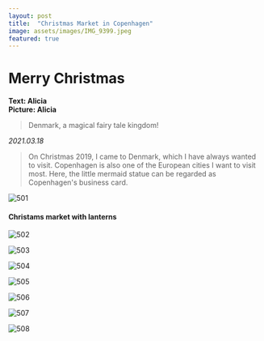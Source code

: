 ```yaml
---
layout: post
title:  "Christmas Market in Copenhagen"
image: assets/images/IMG_9399.jpeg
featured: true
---
```


# Merry Christmas
**Text: Alicia**  
**Picture: Alicia**  

> Denmark, a magical fairy tale kingdom!

_2021.03.18_
> On Christmas 2019, I came to Denmark, which I have always wanted to visit.
Copenhagen is also one of the European cities I want to visit most. Here, the little mermaid statue can be regarded as Copenhagen's business card.

![501](../assets/images/IMG_9322.jpeg)

#### Christams market with lanterns

![502](../assets/images/IMG_9327.jpeg)

![503](../assets/images/IMG_9329.jpeg)

![504](../assets/images/IMG_9331.jpeg)

![505](../assets/images/IMG_9332.jpeg)

![506](../assets/images/IMG_9334.jpeg)

![507](../assets/images/IMG_9336.jpeg)

![508](../assets/images/IMG_9337.jpeg)
